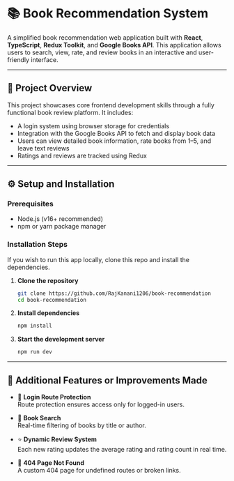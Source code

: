 # 📚 Book Recommendation System

A simplified book recommendation web application built with **React**, **TypeScript**, **Redux Toolkit**, and **Google Books API**. This application allows users to search, view, rate, and review books in an interactive and user-friendly interface.

---

## 🧾 Project Overview

This project showcases core frontend development skills through a fully functional book review platform. It includes:

- A login system using browser storage for credentials
- Integration with the Google Books API to fetch and display book data
- Users can view detailed book information, rate books from 1–5, and leave text reviews
- Ratings and reviews are tracked using Redux

---

## ⚙️ Setup and Installation

### Prerequisites

- Node.js (v16+ recommended)
- npm or yarn package manager

### Installation Steps

If you wish to run this app locally, clone this repo and install the dependencies.

1. **Clone the repository**

   ```bash
   git clone https://github.com/RajKanani1206/book-recommendation
   cd book-recommendation
   ```

2. **Install dependencies**

   ```bash
   npm install
   ```

3. **Start the development server**
   ```bash
   npm run dev
   ```

---

## 🚀 Additional Features or Improvements Made

- 🔐 **Login Route Protection**  
  Route protection ensures access only for logged-in users.

- 🔎 **Book Search**  
  Real-time filtering of books by title or author.

- ⭐ **Dynamic Review System**  
  Each new rating updates the average rating and rating count in real time.

- 🚫 **404 Page Not Found**  
  A custom 404 page for undefined routes or broken links.
